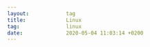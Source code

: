 ```yaml
---
layout:            tag
title:             Linux
tag:               linux
date:              2020-05-04 11:03:14 +0200
---
```

